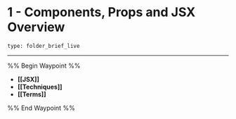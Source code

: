 # 1 - Components, Props and JSX Overview
 
```ccard
type: folder_brief_live
```
 
---

%% Begin Waypoint %%
- **[[JSX]]**
- **[[Techniques]]**
- **[[Terms]]**

%% End Waypoint %%